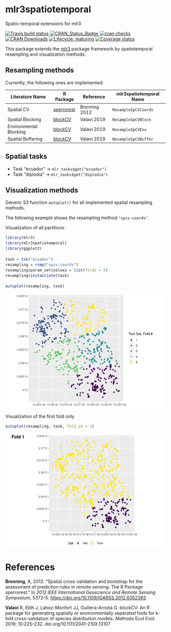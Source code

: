 
# mlr3spatiotemporal

Spatio-temporal extensions for mlr3

<!-- badges: start -->

[![Travis build
status](https://travis-ci.org/mlr-org/mlr3spatiotemporal.svg?branch=master)](https://travis-ci.org/mlr-org/mlr3spatiotemporal)
[![CRAN\_Status\_Badge](http://www.r-pkg.org/badges/version-ago/mlr3spatiotemporal)](https://cran.r-project.org/package=mlr3spatiotemporal)
[![cran
checks](https://cranchecks.info/badges/worst/mlr3spatiotemporal)](https://cran.r-project.org/web/checks/check_results_mlr3spatiotemporal.html)
[![CRAN
Downloads](https://cranlogs.r-pkg.org/badges/mlr3spatiotemporal)](https://cran.rstudio.com/web/packages/mlr3spatiotemporal/index.html)
[![Lifecycle:
maturing](https://img.shields.io/badge/lifecycle-maturing-blue.svg)](https://www.tidyverse.org/lifecycle/#maturing)
[![Coverage
status](https://codecov.io/gh/mlr-org/mlr3spatiotemporal/branch/master/graph/badge.svg)](https://codecov.io/github/mlr-org/mlr3spatiotemporal?branch=master)
<!-- badges: end -->

This package extends the [mlr3](https://github.com/mlr-org/mlr3) package
framework by spatiotemporal resampling and visualization methods.

## Resampling methods

Currently, the following ones are implemented:

| Literature Name        | R Package                                                 | Reference     | mlr3spatiotemporal Name |
| ---------------------- | --------------------------------------------------------- | ------------- | ----------------------- |
| Spatial CV             | [sperrorest](https://github.com/giscience-fsu/sperrorest) | Brenning 2012 | `ResampleSpCVCoords`    |
| Spatial Blocking       | [blockCV](https://github.com/rvalavi/blockCV)             | Valavi 2019   | `ResampleSpCVBlock`     |
| Environmental Blocking | [blockCV](https://github.com/rvalavi/blockCV)             | Valavi 2019   | `ResampleSpCVEnv`       |
| Spatial Buffering      | [blockCV](https://github.com/rvalavi/blockCV)             | Valavi 2019   | `ResampleSpCVBuffer`    |

## Spatial tasks

  - Task “ecuador” -\> `mlr_tasks$get("ecuador")`
  - Task “diplodia” -\> `mlr_tasks$get("diplodia")`

## Visualization methods

Generic S3 function `autoplot()` for all implemented spatial resampling
methods.

The following example shows the resampling method `"spcv-coords"`.

Visualization of all partitions

``` r
library(mlr3)
library(mlr3spatiotemporal)
library(ggplot2)

task = tsk("ecuador")
resampling = rsmp("spcv-coords")
resampling$param_set$values = list(folds = 5)
resampling$instantiate(task)

autoplot(resampling, task)
```

![](README_files/figure-gfm/spcv-coords-all-partitions-1.png)<!-- -->

Visualization of the first fold only

``` r
autoplot(resampling, task, fold_id = 1)
```

![](README_files/figure-gfm/spcv-coords-fold-1.png)<!-- -->

# References

<div id="refs" class="references">

<div id="ref-Brenning2012">

**Brenning**, A, 2012. “Spatial cross-validation and bootstrap for the
assessment of prediction rules in remote sensing: The R Package
sperrorest.” In *2012 IEEE International Geoscience and Remote Sensing
Symposium*, 5372–5. <https://doi.org/10.1109/IGARSS.2012.6352393>.

</div>

<div id="ref-Valavi2019">

**Valavi** R, Elith J, Lahoz-Monfort JJ, Guillera-Arroita G. blockCV: An
R package for generating spatially or environmentally separated folds
for k-fold cross-validation of species distribution models. Methods Ecol
Evol. 2019; 10:225–232. doi.org/10.1111/2041-210X.13107

</div>

</div>
